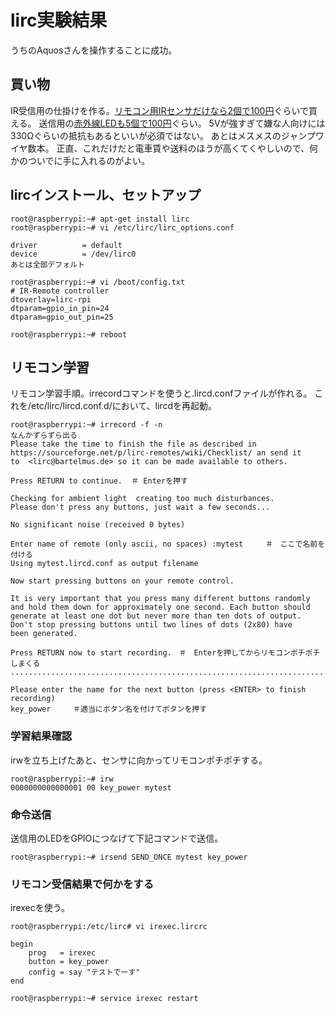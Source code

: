 # lirc実験結果

うちのAquosさんを操作することに成功。

## 買い物

IR受信用の仕掛けを作る。[リモコン用IRセンサだけなら2個で100円](http://akizukidenshi.com/catalog/g/gI-04659/)ぐらいで買える。
送信用の[赤外線LEDも5個で100円](http://akizukidenshi.com/catalog/g/gI-03261/)ぐらい。
5Vが強すぎて嫌な人向けには330Ωぐらいの抵抗もあるといいが必須ではない。
あとはメスメスのジャンプワイヤ数本。
正直、これだけだと電車賃や送料のほうが高くてくやしいので、何かのついでに手に入れるのがよい。

## lircインストール、セットアップ

```
root@raspberrypi:~# apt-get install lirc
root@raspberrypi:~# vi /etc/lirc/lirc_options.conf

driver          = default
device          = /dev/lirc0
あとは全部デフォルト

root@raspberrypi:~# vi /boot/config.txt
# IR-Remote controller
dtoverlay=lirc-rpi
dtparam=gpio_in_pin=24
dtparam=gpio_out_pin=25

root@raspberrypi:~# reboot
```


## リモコン学習

リモコン学習手順。irrecordコマンドを使うと.lircd.confファイルが作れる。
これを/etc/lirc/lircd.conf.d/において、lircdを再起動。

```
root@raspberrypi:~# irrecord -f -n
なんかずらずら出る
Please take the time to finish the file as described in
https://sourceforge.net/p/lirc-remotes/wiki/Checklist/ an send it
to  <lirc@bartelmus.de> so it can be made available to others.

Press RETURN to continue.  ＃ Enterを押す

Checking for ambient light  creating too much disturbances.
Please don't press any buttons, just wait a few seconds...

No significant noise (received 0 bytes)

Enter name of remote (only ascii, no spaces) :mytest　　　＃　ここで名前を付ける
Using mytest.lircd.conf as output filename

Now start pressing buttons on your remote control.

It is very important that you press many different buttons randomly
and hold them down for approximately one second. Each button should
generate at least one dot but never more than ten dots of output.
Don't stop pressing buttons until two lines of dots (2x80) have
been generated.

Press RETURN now to start recording.　＃　Enterを押してからリモコンポチポチしまくる
................................................................................

Please enter the name for the next button (press <ENTER> to finish recording)
key_power　　　＃適当にボタン名を付けてボタンを押す

```

### 学習結果確認

irwを立ち上げたあと、センサに向かってリモコンポチポチする。
```
root@raspberrypi:~# irw 
0000000000000001 00 key_power mytest

```

### 命令送信

送信用のLEDをGPIOにつなげて下記コマンドで送信。

```
root@raspberrypi:~# irsend SEND_ONCE mytest key_power
```


### リモコン受信結果で何かをする


irexecを使う。

```
root@raspberrypi:/etc/lirc# vi irexec.lircrc 

begin
    prog   = irexec
    button = key_power
    config = say "テストでーす"
end

root@raspberrypi:~# service irexec restart
```




